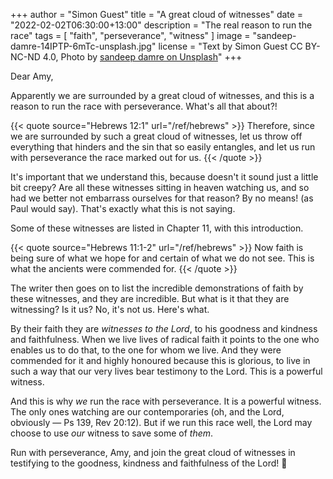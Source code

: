 +++
author = "Simon Guest"
title = "A great cloud of witnesses"
date = "2022-02-02T06:30:00+13:00"
description = "The real reason to run the race"
tags = [ "faith", "perseverance", "witness" ]
image = "sandeep-damre-14IPTP-6mTc-unsplash.jpg"
license = "Text by Simon Guest CC BY-NC-ND 4.0, Photo by [sandeep damre on Unsplash](https://unsplash.com/photos/14IPTP-6mTc)"
+++

Dear Amy,

Apparently we are surrounded by a great cloud of witnesses, and this is a reason to run the race with perseverance. What's all that about?!

{{< quote source="Hebrews 12:1" url="/ref/hebrews" >}}
Therefore, since we are surrounded by such a great cloud of witnesses, let us throw off everything that hinders and the sin that so easily entangles, and let us run with perseverance the race marked out for us.
{{< /quote >}}

It's important that we understand this, because doesn't it sound just a little bit creepy? Are all these witnesses sitting in heaven watching us, and so had we better not embarrass ourselves for that reason? By no means! (as Paul would say). That's exactly what this is not saying.

Some of these witnesses are listed in Chapter 11, with this introduction.

{{< quote source="Hebrews 11:1-2" url="/ref/hebrews" >}}
Now faith is being sure of what we hope for and certain of what we do not see. This is what the ancients were commended for.
{{< /quote >}}

The writer then goes on to list the incredible demonstrations of faith by these witnesses, and they are incredible. But what is it that they are witnessing? Is it us? No, it's not us. Here's what.

By their faith they are _witnesses to the Lord_, to his goodness and kindness and faithfulness. When we live lives of radical faith it points to the one who enables us to do that, to the one for whom we live. And they were commended for it and highly honoured because this is glorious, to live in such a way that our very lives bear testimony to the Lord. This is a powerful witness.

And this is why _we_ run the race with perseverance. It is a powerful witness. The only ones watching are our contemporaries (oh, and the Lord, obviously — Ps 139, Rev 20:12). But if we run this race well, the Lord may choose to use _our_ witness to save some of _them_.

Run with perseverance, Amy, and join the great cloud of witnesses in testifying to the goodness, kindness and faithfulness of the Lord! 🙏

